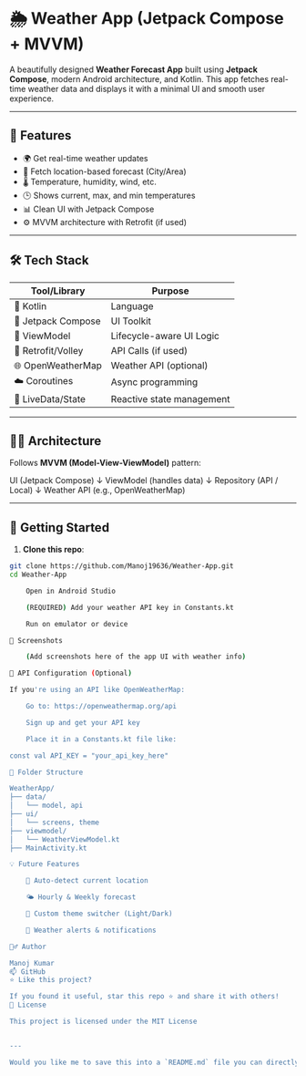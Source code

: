 # 🌦️ Weather App (Jetpack Compose + MVVM)

A beautifully designed **Weather Forecast App** built using **Jetpack Compose**, modern Android architecture, and Kotlin. This app fetches real-time weather data and displays it with a minimal UI and smooth user experience.

---

## 📱 Features

- 🌍 Get real-time weather updates
- 📍 Fetch location-based forecast (City/Area)
- 🌡️ Temperature, humidity, wind, etc.
- 🕒 Shows current, max, and min temperatures
- 📊 Clean UI with Jetpack Compose
- ⚙️ MVVM architecture with Retrofit (if used)

---

## 🛠️ Tech Stack

| Tool/Library       | Purpose                      |
|--------------------|------------------------------|
| 🧠 Kotlin           | Language                     |
| 🎨 Jetpack Compose | UI Toolkit                   |
| 🧰 ViewModel       | Lifecycle-aware UI Logic     |
| 📡 Retrofit/Volley | API Calls (if used)          |
| 🌐 OpenWeatherMap  | Weather API (optional)       |
| ☁️ Coroutines      | Async programming            |
| 🧪 LiveData/State  | Reactive state management    |

---

## 🧑‍💻 Architecture

Follows **MVVM (Model-View-ViewModel)** pattern:

UI (Jetpack Compose)
↓
ViewModel (handles data)
↓
Repository (API / Local)
↓
Weather API (e.g., OpenWeatherMap)


---

## 🚀 Getting Started

1. **Clone this repo**:

```bash
git clone https://github.com/Manoj19636/Weather-App.git
cd Weather-App

    Open in Android Studio

    (REQUIRED) Add your weather API key in Constants.kt 

    Run on emulator or device

📸 Screenshots

    (Add screenshots here of the app UI with weather info)

🔐 API Configuration (Optional)

If you're using an API like OpenWeatherMap:

    Go to: https://openweathermap.org/api

    Sign up and get your API key

    Place it in a Constants.kt file like:

const val API_KEY = "your_api_key_here"

📂 Folder Structure

WeatherApp/
├── data/
│   └── model, api
├── ui/
│   └── screens, theme
├── viewmodel/
│   └── WeatherViewModel.kt
├── MainActivity.kt

💡 Future Features

    📍 Auto-detect current location

    🌤️ Hourly & Weekly forecast

    🎨 Custom theme switcher (Light/Dark)

    🔔 Weather alerts & notifications

🙋‍♂️ Author

Manoj Kumar
📫 GitHub
⭐ Like this project?

If you found it useful, star this repo ⭐ and share it with others!
📄 License

This project is licensed under the MIT License


---

Would you like me to save this into a `README.md` file you can directly upload or commit to your repo?

